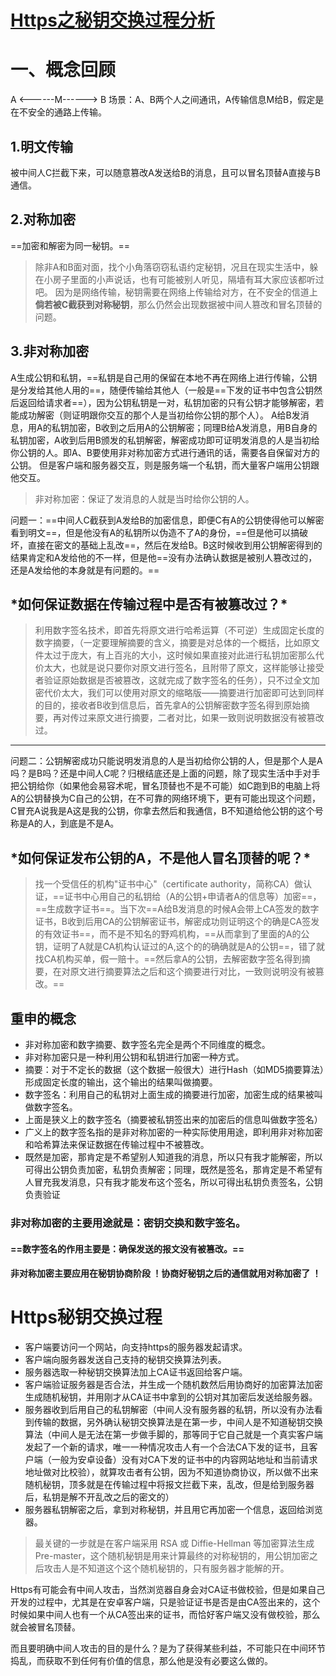 # [Https之秘钥交换过程分析](https://www.cnblogs.com/lingyejun/p/9210903.html)

# 一、概念回顾

A <------M------> B
场景：A、B两个人之间通讯，A传输信息M给B，假定是在不安全的通路上传输。

## 1.明文传输

被中间人C拦截下来，可以随意篡改A发送给B的消息，且可以冒名顶替A直接与B通信。

## 2.对称加密

==加密和解密为同一秘钥。==

> 除非A和B面对面，找个小角落窃窃私语约定秘钥，况且在现实生活中，躲在小房子里面的小声说话，也有可能被别人听见，隔墙有耳大家应该都听过吧。
> 因为是网络传输，秘钥需要在网络上传输给对方，在不安全的信道上**倘若被C截获到对称秘钥**，那么仍然会出现数据被中间人篡改和冒名顶替的问题。

## 3.非对称加密

A生成公钥和私钥，==私钥是自己用的保留在本地不再在网络上进行传输，公钥是分发给其他人用的==，随便传输给其他人（一般是==下发的证书中包含公钥然后返回给请求者==），因为公钥私钥是一对，私钥加密的只有公钥才能够解密，若能成功解密（则证明跟你交互的那个人是当初给你公钥的那个人）。
A给B发消息，用A的私钥加密，B收到之后用A的公钥解密；同理B给A发消息，用B自身的私钥加密，A收到后用B颁发的私钥解密，解密成功即可证明发消息的人是当初给你公钥的人。即A、B要使用非对称加密方式进行通讯的话，需要各自保留对方的公钥。
但是客户端和服务器交互，则是服务端一个私钥，而大量客户端用公钥跟他交互。

> 非对称加密：保证了发消息的人就是当时给你公钥的人。

问题一：==中间人C截获到A发给B的加密信息，即便C有A的公钥使得他可以解密看到明文==，但是他没有A的私钥所以伪造不了A的身份，==但是他可以搞破坏，直接在密文的基础上乱改==，然后在发给B。B这时候收到用公钥解密得到的结果肯定和A发给他的不一样，但是他==没有办法确认数据是被别人篡改过的，还是A发给他的本身就是有问题的。==

## ***如何保证数据在传输过程中是否有被篡改过？\***

> 利用数字签名技术，即首先将原文进行哈希运算（不可逆）生成固定长度的数字摘要，（一定要理解摘要的含义，摘要是对总体的一个概括，比如原文件太过于庞大，有上百兆的大小，这时候如果直接对此进行私钥加密那么代价太大，也就是说只要你对原文进行签名，且附带了原文，这样能够让接受者验证原始数据是否被篡改，这就完成了数字签名的任务），只不过全文加密代价太大，我们可以使用对原文的缩略版——摘要进行加密即可达到同样的目的，接收者B收到信息后，首先拿A的公钥解密数字签名得到原始摘要，再对传过来原文进行摘要，二者对比，如果一致则说明数据没有被篡改过。

------

问题二：公钥解密成功只能说明发消息的人是当初给你公钥的人，但是那个人是A吗？是B吗？还是中间人C呢？归根结底还是上面的问题，除了现实生活中手对手把公钥给你（如果他会易容术呢，冒名顶替也不是不可能）如C跑到B的电脑上将A的公钥替换为C自己的公钥，在不可靠的网络环境下，更有可能出现这个问题，C冒充A说我是A这是我的公钥，你拿去然后和我通信，B不知道给他公钥的这个号称是A的人，到底是不是A。

## ***如何保证发布公钥的A，不是他人冒名顶替的呢？\***

> 找一个受信任的机构"证书中心"（certificate authority，简称CA）做认证，==证书中心用自己的私钥给（A的公钥+申请者A的信息等）加密==，==生成数字证书==。当下次==A给B发消息的时候A会带上CA签发的数字证书，B收到后用CA的公钥解密证书，解密成功则证明这个的确是CA签发的有效证书==，而不是不知名的野鸡机构，==从而拿到了里面的A的公钥，证明了A就是CA机构认证过的A,这个的的确确就是A的公钥==，错了就找CA机构买单，假一赔十。==然后拿A的公钥，去解密数字签名得到摘要，在对原文进行摘要算法之后和这个摘要进行对比，一致则说明没有被篡改。==

## 重申的概念

- 非对称加密和数字摘要、数字签名完全是两个不同维度的概念。
- 非对称加密只是一种利用公钥和私钥进行加密一种方式。
- 摘要：对于不定长的数据（这个数据一般很大）进行Hash（如MD5摘要算法）形成固定长度的输出，这个输出的结果叫做摘要。
- 数字签名：利用自己的私钥对上面生成的摘要进行加密，加密生成的结果被叫做数字签名。
- 上面是狭义上的数字签名（摘要被私钥签出来的加密后的信息叫做数字签名）
- 广义上的数字签名指的是非对称加密的一种实际使用用途，即利用非对称加密和哈希算法来保证数据在传输过程中不被篡改。
- 既然是加密，那肯定是不希望别人知道我的消息，所以只有我才能解密，所以可得出公钥负责加密，私钥负责解密；同理，既然是签名，那肯定是不希望有人冒充我发消息，只有我才能发布这个签名，所以可得出私钥负责签名，公钥负责验证

### 非对称加密的主要用途就是：密钥交换和数字签名。

#### ==数字签名的作用主要是：确保发送的报文没有被篡改。==

#### 非对称加密主要应用在秘钥协商阶段 ！协商好秘钥之后的通信就用对称加密了 ！

# Https秘钥交换过程

- 客户端要访问一个网站，向支持https的服务器发起请求。
- 客户端向服务器发送自己支持的秘钥交换算法列表。
- 服务器选取一种秘钥交换算法加上CA证书返回给客户端。
- 客户端验证服务器是否合法，并生成一个随机数然后用协商好的加密算法加密生成随机秘钥，并用刚才从CA证书中拿到的公钥对其加密后发送给服务器。
- 服务器收到后用自己的私钥解密（中间人没有服务器的私钥，所以没有办法看到传输的数据，另外确认秘钥交换算法是在第一步，中间人是不知道秘钥交换算法（中间人是无法在第一步做手脚的，那等同于它自己就是一个真实客户端发起了一个新的请求，唯一一种情况攻击人有一个合法CA下发的证书，且客户端（一般为安卓设备）没有对CA下发的证书中的内容网站地址和当前请求地址做对比校验），就算攻击者有公钥，因为不知道协商协议，所以做不出来随机秘钥，顶多就是在传输过程中将报文拦截下来，乱改，但是给到服务器后，私钥是解不开乱改之后的密文的）
- 服务器私钥解密之后，拿到对称秘钥，并且用它再加密一个信息，返回给浏览器。

> 最关键的一步就是在客户端采用 RSA 或 Diffie-Hellman 等加密算法生成 Pre-master，这个随机秘钥是用来计算最终的对称秘钥的，用公钥加密之后攻击人是不知道这个这个随机秘钥的，只有服务器才能解的开。

Https有可能会有中间人攻击，当然浏览器自身会对CA证书做校验，但是如果自己开发的过程中，尤其是在安卓客户端，只是验证证书是否是由CA签出来的，这个时候如果中间人也有一个从CA签出来的证书，而恰好客户端又没有做校验，那么就会被冒名顶替。

而且要明确中间人攻击的目的是什么？是为了获得某些利益，不可能只在中间环节捣乱，而获取不到任何有价值的信息，那么他是没有必要这么做的。